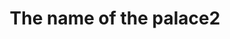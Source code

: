 ---
title: The name of the palace2
division: QianSanGong
licence: No Licence Yet
licence-url: https://pic.baike.soso.com/ugc/baikepic2/2827/20201226202743-56128593_jpeg_750_680_50696.jpg/0
image-url: https://pic.baike.soso.com/ugc/baikepic2/2827/20201226202743-56128593_jpeg_750_680_50696.jpg/0
time: qing dynasty
para: 10m, 100m2
intro: this is test content. this is test content. this is test content. this is test content.
---